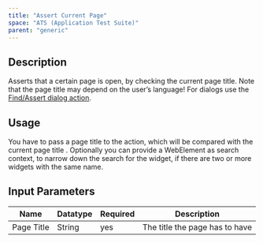 ```yaml
---
title: "Assert Current Page"
space: "ATS (Application Test Suite)"
parent: "generic"
---
```

## Description

Asserts that a certain page is open, by checking the current page title. Note that the page title may depend on the user’s language! For dialogs use the [Find/Assert dialog action](../dialog/findassert-dialog).

## Usage

You have to pass a page title to the action, which will be compared with the current page title .
Optionally you can provide a WebElement as search context, to narrow down the search for the widget, if there are two or more widgets with the same name.    

## Input Parameters

Name | Datatype | Required| Description
--- | --- | --- | ---
Page Title | String | yes | The title the page has to have
